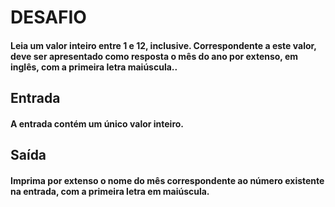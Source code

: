 # DESAFIO
#### Leia um valor inteiro entre 1 e 12, inclusive. Correspondente a este valor, deve ser apresentado como resposta o mês do ano por extenso, em inglês, com a primeira letra maiúscula..

## Entrada
#### A entrada contém um único valor inteiro.

## Saída
#### Imprima por extenso o nome do mês correspondente ao número existente na entrada, com a primeira letra em maiúscula.
